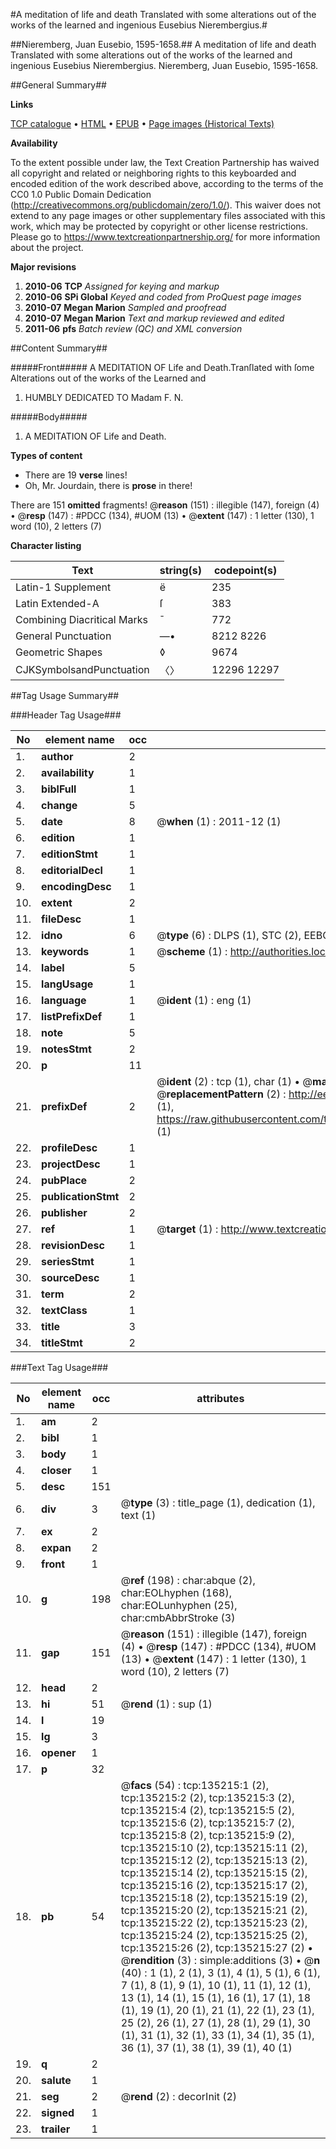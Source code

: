 #A meditation of life and death Translated with some alterations out of the works of the learned and ingenious Eusebius Nierembergius.#

##Nieremberg, Juan Eusebio, 1595-1658.##
A meditation of life and death Translated with some alterations out of the works of the learned and ingenious Eusebius Nierembergius.
Nieremberg, Juan Eusebio, 1595-1658.

##General Summary##

**Links**

[TCP catalogue](http://www.ota.ox.ac.uk/tcp/)  • 
[HTML](http://tei.it.ox.ac.uk/tcp/Texts-HTML/free/A89/A89691.html)  • 
[EPUB](http://tei.it.ox.ac.uk/tcp/Texts-EPUB/free/A89/A89691.epub) • 
[Page images (Historical Texts)](https://historicaltexts.jisc.ac.uk/eebo-99896812e)

**Availability**

To the extent possible under law, the Text Creation Partnership has waived all copyright and related or neighboring rights to this keyboarded and encoded edition of the work described above, according to the terms of the CC0 1.0 Public Domain Dedication (http://creativecommons.org/publicdomain/zero/1.0/). This waiver does not extend to any page images or other supplementary files associated with this work, which may be protected by copyright or other license restrictions. Please go to https://www.textcreationpartnership.org/ for more information about the project.

**Major revisions**

1. __2010-06__ __TCP__ *Assigned for keying and markup*
1. __2010-06__ __SPi Global__ *Keyed and coded from ProQuest page images*
1. __2010-07__ __Megan Marion__ *Sampled and proofread*
1. __2010-07__ __Megan Marion__ *Text and markup reviewed and edited*
1. __2011-06__ __pfs__ *Batch review (QC) and XML conversion*

##Content Summary##

#####Front#####
A MEDITATION OF Life and Death.Tranſlated with ſome Alterations out of the works of the Learned and 
1. HUMBLY DEDICATED TO Madam F. N.

#####Body#####

1. A MEDITATION OF Life and Death.

**Types of content**

  * There are 19 **verse** lines!
  * Oh, Mr. Jourdain, there is **prose** in there!

There are 151 **omitted** fragments! 
 @__reason__ (151) : illegible (147), foreign (4)  •  @__resp__ (147) : #PDCC (134), #UOM (13)  •  @__extent__ (147) : 1 letter (130), 1 word (10), 2 letters (7)

**Character listing**


|Text|string(s)|codepoint(s)|
|---|---|---|
|Latin-1 Supplement|ë|235|
|Latin Extended-A|ſ|383|
|Combining             Diacritical Marks|̄|772|
|General Punctuation|—•|8212 8226|
|Geometric Shapes|◊|9674|
|CJKSymbolsandPunctuation|〈〉|12296 12297|

##Tag Usage Summary##

###Header Tag Usage###

|No|element name|occ|attributes|
|---|---|---|---|
|1.|__author__|2||
|2.|__availability__|1||
|3.|__biblFull__|1||
|4.|__change__|5||
|5.|__date__|8| @__when__ (1) : 2011-12 (1)|
|6.|__edition__|1||
|7.|__editionStmt__|1||
|8.|__editorialDecl__|1||
|9.|__encodingDesc__|1||
|10.|__extent__|2||
|11.|__fileDesc__|1||
|12.|__idno__|6| @__type__ (6) : DLPS (1), STC (2), EEBO-CITATION (1), PROQUEST (1), VID (1)|
|13.|__keywords__|1| @__scheme__ (1) : http://authorities.loc.gov/ (1)|
|14.|__label__|5||
|15.|__langUsage__|1||
|16.|__language__|1| @__ident__ (1) : eng (1)|
|17.|__listPrefixDef__|1||
|18.|__note__|5||
|19.|__notesStmt__|2||
|20.|__p__|11||
|21.|__prefixDef__|2| @__ident__ (2) : tcp (1), char (1)  •  @__matchPattern__ (2) : ([0-9\-]+):([0-9IVX]+) (1), (.+) (1)  •  @__replacementPattern__ (2) : http://eebo.chadwyck.com/downloadtiff?vid=$1&page=$2 (1), https://raw.githubusercontent.com/textcreationpartnership/Texts/master/tcpchars.xml#$1 (1)|
|22.|__profileDesc__|1||
|23.|__projectDesc__|1||
|24.|__pubPlace__|2||
|25.|__publicationStmt__|2||
|26.|__publisher__|2||
|27.|__ref__|1| @__target__ (1) : http://www.textcreationpartnership.org/docs/. (1)|
|28.|__revisionDesc__|1||
|29.|__seriesStmt__|1||
|30.|__sourceDesc__|1||
|31.|__term__|2||
|32.|__textClass__|1||
|33.|__title__|3||
|34.|__titleStmt__|2||


###Text Tag Usage###

|No|element name|occ|attributes|
|---|---|---|---|
|1.|__am__|2||
|2.|__bibl__|1||
|3.|__body__|1||
|4.|__closer__|1||
|5.|__desc__|151||
|6.|__div__|3| @__type__ (3) : title_page (1), dedication (1), text (1)|
|7.|__ex__|2||
|8.|__expan__|2||
|9.|__front__|1||
|10.|__g__|198| @__ref__ (198) : char:abque (2), char:EOLhyphen (168), char:EOLunhyphen (25), char:cmbAbbrStroke (3)|
|11.|__gap__|151| @__reason__ (151) : illegible (147), foreign (4)  •  @__resp__ (147) : #PDCC (134), #UOM (13)  •  @__extent__ (147) : 1 letter (130), 1 word (10), 2 letters (7)|
|12.|__head__|2||
|13.|__hi__|51| @__rend__ (1) : sup (1)|
|14.|__l__|19||
|15.|__lg__|3||
|16.|__opener__|1||
|17.|__p__|32||
|18.|__pb__|54| @__facs__ (54) : tcp:135215:1 (2), tcp:135215:2 (2), tcp:135215:3 (2), tcp:135215:4 (2), tcp:135215:5 (2), tcp:135215:6 (2), tcp:135215:7 (2), tcp:135215:8 (2), tcp:135215:9 (2), tcp:135215:10 (2), tcp:135215:11 (2), tcp:135215:12 (2), tcp:135215:13 (2), tcp:135215:14 (2), tcp:135215:15 (2), tcp:135215:16 (2), tcp:135215:17 (2), tcp:135215:18 (2), tcp:135215:19 (2), tcp:135215:20 (2), tcp:135215:21 (2), tcp:135215:22 (2), tcp:135215:23 (2), tcp:135215:24 (2), tcp:135215:25 (2), tcp:135215:26 (2), tcp:135215:27 (2)  •  @__rendition__ (3) : simple:additions (3)  •  @__n__ (40) : 1 (1), 2 (1), 3 (1), 4 (1), 5 (1), 6 (1), 7 (1), 8 (1), 9 (1), 10 (1), 11 (1), 12 (1), 13 (1), 14 (1), 15 (1), 16 (1), 17 (1), 18 (1), 19 (1), 20 (1), 21 (1), 22 (1), 23 (1), 25 (2), 26 (1), 27 (1), 28 (1), 29 (1), 30 (1), 31 (1), 32 (1), 33 (1), 34 (1), 35 (1), 36 (1), 37 (1), 38 (1), 39 (1), 40 (1)|
|19.|__q__|2||
|20.|__salute__|1||
|21.|__seg__|2| @__rend__ (2) : decorInit (2)|
|22.|__signed__|1||
|23.|__trailer__|1||
